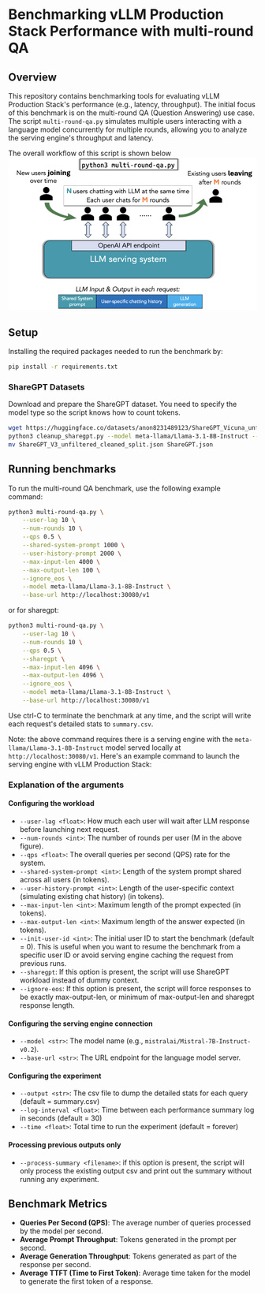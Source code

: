 # Benchmarking vLLM Production Stack Performance with multi-round QA

## Overview

This repository contains benchmarking tools for evaluating vLLM Production Stack's performance (e.g., latency, throughput). The initial focus of this benchmark is on the multi-round QA (Question Answering) use case. The script `multi-round-qa.py` simulates multiple users interacting with a language model concurrently for multiple rounds, allowing you to analyze the serving engine's throughput and latency.

The overall workflow of this script is shown below ![Illustration](multi-round.png)

## Setup

Installing the required packages needed to run the benchmark by:

```bash
pip install -r requirements.txt
```

### ShareGPT Datasets

Download and prepare the ShareGPT dataset. You need to specify the model type so the script knows how to count tokens.

```bash
wget https://huggingface.co/datasets/anon8231489123/ShareGPT_Vicuna_unfiltered/resolve/main/ShareGPT_V3_unfiltered_cleaned_split.json
python3 cleanup_sharegpt.py --model meta-llama/Llama-3.1-8B-Instruct --share_gpt_path ShareGPT_V3_unfiltered_cleaned_split.json
mv ShareGPT_V3_unfiltered_cleaned_split.json ShareGPT.json
```

## Running benchmarks

To run the multi-round QA benchmark, use the following example command:

```bash
python3 multi-round-qa.py \
    --user-lag 10 \
    --num-rounds 10 \
    --qps 0.5 \
    --shared-system-prompt 1000 \
    --user-history-prompt 2000 \
    --max-input-len 4000 \
    --max-output-len 100 \
    --ignore_eos \
    --model meta-llama/Llama-3.1-8B-Instruct \
    --base-url http://localhost:30080/v1
```

or for sharegpt:

```bash
python3 multi-round-qa.py \
    --user-lag 10 \
    --num-rounds 10 \
    --qps 0.5 \
    --sharegpt \
    --max-input-len 4096 \
    --max-output-len 4096 \
    --ignore_eos \
    --model meta-llama/Llama-3.1-8B-Instruct \
    --base-url http://localhost:30080/v1
```

Use ctrl-C to terminate the benchmark at any time, and the script will write each request's detailed stats to `summary.csv`.

Note: the above command requires there is a serving engine with the `meta-llama/Llama-3.1-8B-Instruct` model served locally at ``http://localhost:30080/v1``. Here's an example command to launch the serving engine with vLLM Production Stack:

### Explanation of the arguments

#### Configuring the workload

- `--user-lag <float>`: How much each user will wait after LLM response before launching next request.
- `--num-rounds <int>`: The number of rounds per user (M in the above figure).
- `--qps <float>`: The overall queries per second (QPS) rate for the system.
- `--shared-system-prompt <int>`: Length of the system prompt shared across all users (in tokens).
- `--user-history-prompt <int>`: Length of the user-specific context (simulating existing chat history) (in tokens).
- `--max-input-len <int>`: Maximum length of the prompt expected (in tokens).
- `--max-output-len <int>`: Maximum length of the answer expected (in tokens).
- `--init-user-id <int>`: The initial user ID to start the benchmark (default = 0). This is useful when you want to resume the benchmark from a specific user ID or avoid serving engine caching the request from previous runs.
- `--sharegpt`: If this option is present, the script will use ShareGPT workload instead of dummy context.
- `--ignore-eos`: If this option is present, the script will force responses to be exactly max-output-len, or minimum of max-output-len and sharegpt response length.

#### Configuring the serving engine connection

- `--model <str>`: The model name (e.g., `mistralai/Mistral-7B-Instruct-v0.2`).
- `--base-url <str>`: The URL endpoint for the language model server.

#### Configuring the experiment

- `--output <str>`: The csv file to dump the detailed stats for each query (default = summary.csv)
- `--log-interval <float>`: Time between each performance summary log in seconds (default = 30)
- `--time <float>`: Total time to run the experiment (default = forever)

#### Processing previous outputs only

- `--process-summary <filename>`: if this option is present, the script will only process the existing output csv and print out the summary without running any experiment.

## Benchmark Metrics

- **Queries Per Second (QPS)**: The average number of queries processed by the model per second.
- **Average Prompt Throughput**: Tokens generated in the prompt per second.
- **Average Generation Throughput**: Tokens generated as part of the response per second.
- **Average TTFT (Time to First Token)**: Average time taken for the model to generate the first token of a response.